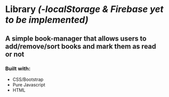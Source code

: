 # Library *(-localStorage & Firebase yet to be implemented)*
## A simple book-manager that allows users to add/remove/sort books and mark them as read or not

### Built with:
* CSS/Bootstrap
* Pure Javascript
* HTML